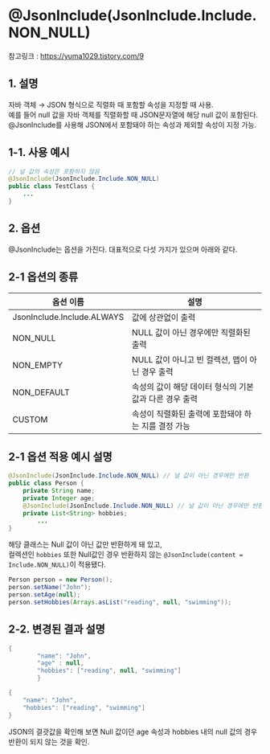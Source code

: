 # @JsonInclude(JsonInclude.Include.NON_NULL)
참고링크 : https://yuma1029.tistory.com/9

## 1. 설명
자바 객체 → JSON 형식으로 직렬화 때 포함할 속성을 지정할 때 사용. <br>
예를 들어 null 값을 자바 객체를 직렬화할 때 JSON문자열에 해당 null 값이 포함된다. <br>
@JsonInclude를 사용해 JSON에서 포함돼야 하는 속성과 제외할 속성이 지정 가능.

## 1-1. 사용 예시
```java
// 널 값의 속성은 포함하지 않음
@JsonInclude(JsonInclude.Include.NON_NULL)
public class TestClass {
    ...
}
```

## 2. 옵션
@JsonInclude는 옵션을 가진다. 대표적으로 다섯 가지가 있으며 아래와 같다.

## 2-1 옵션의 종류
| 옵션 이름 | 설명| 
|-------|----|
|JsonInclude.Include.ALWAYS | 값에 상관없이 출력|
|NON_NULL| NULL 값이 아닌 경우에만 직렬화된 출력|
|NON_EMPTY| NULL 값이 아니고 빈 컬렉션, 맵이 아닌 경우 출력|
|NON_DEFAULT| 속성의 값이 해당 데이터 형식의 기본값과 다른 경우 출력|
|CUSTOM| 속성이 직렬화된 출력에 포함돼야 하는 지를 결정 가능|

## 2-1 옵션 적용 예시 설명
```java
@JsonInclude(JsonInclude.Include.NON_NULL) // 널 값이 아닌 경우에만 반환
public class Person {
    private String name;
    private Integer age;
    @JsonInclude(JsonInclude.Include.NON_NULL) // 널 값이 아닌 경우에만 반환 hobbies에 지정
    private List<String> hobbies;
        ...
}
```
해당 클래스는 Null 값이 아닌 값만 반환하게 돼 있고, <br>
컬렉션인 `hobbies` 또한 Null값인 경우 반환하지 않는 `@JsonInclude(content = Include.NON_NULL)`이 적용됐다.

```java
Person person = new Person();
person.setName("John");
person.setAge(null);
person.setHobbies(Arrays.asList("reading", null, "swimming"));
```

## 2-2. 변경된 결과 설명
```java
{
        "name": "John",
        "age" : null,
        "hobbies": ["reading", null, "swimming"]
        }
```

```java
{
    "name": "John",
    "hobbies": ["reading", "swimming"]
}
```

JSON의 결괏값을 확인해 보면 Null 값이던 age 속성과 hobbies 내의 null 값의 경우 반환이 되지 않는 것을 확인.
